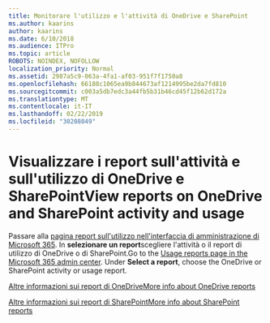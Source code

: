 ```yaml
---
title: Monitorare l'utilizzo e l'attività di OneDrive e SharePoint
ms.author: kaarins
author: kaarins
ms.date: 6/10/2018
ms.audience: ITPro
ms.topic: article
ROBOTS: NOINDEX, NOFOLLOW
localization_priority: Normal
ms.assetid: 2987a5c9-063a-4fa1-af03-951f7f1750a8
ms.openlocfilehash: 66188c1065ea9b844673af1214995be2da7fd810
ms.sourcegitcommit: c003a5db7edc3a44fb5b31b46cd45f12b62d172a
ms.translationtype: MT
ms.contentlocale: it-IT
ms.lasthandoff: 02/22/2019
ms.locfileid: "30208049"
---
```

# <a name="view-reports-on-onedrive-and-sharepoint-activity-and-usage"></a><span data-ttu-id="7f71b-102">Visualizzare i report sull'attività e sull'utilizzo di OneDrive e SharePoint</span><span class="sxs-lookup"><span data-stu-id="7f71b-102">View reports on OneDrive and SharePoint activity and usage</span></span>

<span data-ttu-id="7f71b-p101">Passare alla [pagina report sull'utilizzo nell'interfaccia di amministrazione di Microsoft 365](https://admin.microsoft.com/AdminPortal/Home). In **selezionare un report**scegliere l'attività o il report di utilizzo di OneDrive o di SharePoint.</span><span class="sxs-lookup"><span data-stu-id="7f71b-p101">Go to the [Usage reports page in the Microsoft 365 admin center](https://admin.microsoft.com/AdminPortal/Home). Under **Select a report**, choose the OneDrive or SharePoint activity or usage report.</span></span> 
  
[<span data-ttu-id="7f71b-105">Altre informazioni sui report di OneDrive</span><span class="sxs-lookup"><span data-stu-id="7f71b-105">More info about OneDrive reports</span></span>](https://go.microsoft.com/fwlink/?linkid=875239)
  
[<span data-ttu-id="7f71b-106">Altre informazioni sui report di SharePoint</span><span class="sxs-lookup"><span data-stu-id="7f71b-106">More info about SharePoint reports</span></span>](https://go.microsoft.com/fwlink/?linkid=875240)
  

